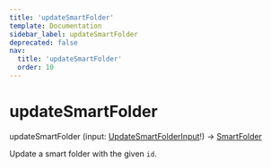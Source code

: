 ```yaml
---
title: 'updateSmartFolder'
template: Documentation
sidebar_label: updateSmartFolder
deprecated: false
nav:
  title: 'updateSmartFolder'
  order: 10
---
```


# updateSmartFolder

<div className="pb-4 font-roboto-slab text-lg"><span className="font-bold">updateSmartFolder</span> <span style={{'fontWeight':400,'fontSize':'0.85em'}}>(input: <a href="/guardrails/docs/reference/graphql/input/UpdateSmartFolderInput">UpdateSmartFolderInput</a>!) &rarr; <a href="/guardrails/docs/reference/graphql/object/SmartFolder">SmartFolder</a></span>
</div>



Update a smart folder with the given `id`.